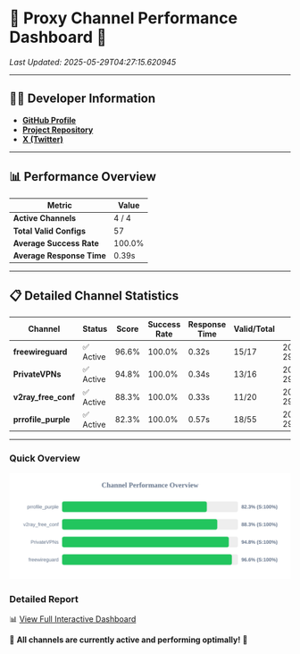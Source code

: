 # 🌟 Proxy Channel Performance Dashboard 🌟

_Last Updated: 2025-05-29T04:27:15.620945_

---

## 👩‍💻 Developer Information

- **[GitHub Profile](https://github.com/4n0nymou3)**  
- **[Project Repository](https://github.com/4n0nymou3/multi-proxy-config-fetcher)**  
- **[X (Twitter)](https://x.com/4n0nymou3)**  

---

## 📊 Performance Overview

| Metric                | Value       |
|-----------------------|-------------|
| **Active Channels**   | 4 / 4       |
| **Total Valid Configs** | 57          |
| **Average Success Rate** | 100.0%      |
| **Average Response Time** | 0.39s       |

---

## 📋 Detailed Channel Statistics

| Channel          | Status     | Score  | Success Rate | Response Time | Valid/Total | Last Success               |
|------------------|------------|--------|--------------|---------------|-------------|----------------------------|
| **freewireguard**  | ✅ Active  | 96.6%  | 100.0% | 0.32s         | 15/17       | 2025-05-29T04:27:15.619702 |
| **PrivateVPNs**  | ✅ Active  | 94.8%  | 100.0% | 0.34s         | 13/16       | 2025-05-29T04:27:15.269305 |
| **v2ray_free_conf**  | ✅ Active  | 88.3%  | 100.0% | 0.33s         | 11/20       | 2025-05-29T04:27:14.894017 |
| **prrofile_purple**  | ✅ Active  | 82.3%  | 100.0% | 0.57s         | 18/55       | 2025-05-29T04:27:14.495316 |

---

### Quick Overview
<div align="center">
  <a href="https://raw.githubusercontent.com/nullluser/NullRepo/refs/heads/main/assets/channel_stats_chart.svg">
    <img src="https://raw.githubusercontent.com/nullluser/NullRepo/refs/heads/main/assets/channel_stats_chart.svg" alt="Source Performance Statistics" width="800">
  </a>
</div>

### Detailed Report
📊 [View Full Interactive Dashboard](https://htmlpreview.github.io/?https://github.com/nullluser/NullRepo/blob/main/assets/performance_report.html)

🎉 **All channels are currently active and performing optimally!** 🎉
